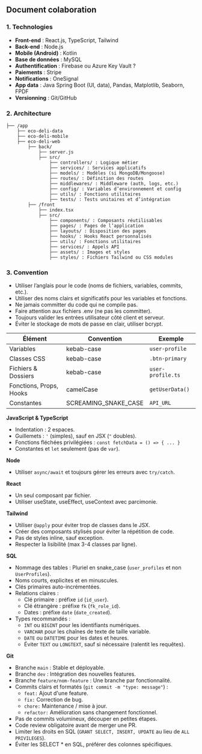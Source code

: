 ## **Document colaboration**

### **1. Technologies**
- **Front-end** : React.js, TypeScript, Tailwind
- **Back-end** : Node.js
- **Mobile (Android)** : Kotlin
- **Base de données** : MySQL  
- **Authentification** : Firebase ou Azure Key Vault ?
- **Paiements** : Stripe  
- **Notifications** : OneSignal  
- **App data** : Java Spring Boot (UI, data), Pandas, Matplotlib, Seaborn, FPDF
- **Versionning** : Git/GitHub

### **2. Architecture**
```
├── /app
    ├── eco-deli-data
    ├── eco-deli-mobile
    ├── eco-deli-web
        ├── back/
            ├── server.js
            ├── src/
                ├── controllers/ : Logique métier
                ├── services/ : Services applicatifs
                ├── models/ : Modèles (si MongoDB/Mongoose)
                ├── routes/ : Définition des routes
                ├── middlewares/ : Middleware (auth, logs, etc.)
                ├── config/ : Variables d’environnement et config  
                ├── utils/ : Fonctions utilitaires  
                ├── tests/ : Tests unitaires et d’intégration  
        ├── /front
            ├── index.tsx
            ├── src/ 
                ├── components/ : Composants réutilisables  
                ├── pages/ : Pages de l’application  
                ├── layouts/ : Disposition des pages  
                ├── hooks/ : Hooks React personnalisés  
                ├── utils/ : Fonctions utilitaires  
                ├── services/ : Appels API  
                ├── assets/ : Images et styles  
                ├── styles/ : Fichiers Tailwind ou CSS modules  
```

### **3. Convention**

- Utiliser l’anglais pour le code (noms de fichiers, variables, commits, etc.).  
- Utiliser des noms clairs et significatifs pour les variables et fonctions.  
- Ne jamais committer du code qui ne compile pas.  
- Faire attention aux fichiers .env (ne pas les committer).  
- Toujours valider les entrées utilisateur côté client et serveur.  
- Éviter le stockage de mots de passe en clair, utiliser bcrypt.  

| Élément | Convention | Exemple |
|---------|-----------|---------|
| Variables | kebab-case | `user-profile` |
| Classes CSS | kebab-case | `.btn-primary` |
| Fichiers & Dossiers | kebab-case | `user-profile.ts` |
| Fonctions, Props, Hooks | camelCase | `getUserData()` |
| Constantes | SCREAMING_SNAKE_CASE | `API_URL` |

**JavaScript & TypeScript**  
- Indentation : 2 espaces.  
- Guillemets : `'` (simples), sauf en JSX (`"` doubles).  
- Fonctions fléchées privilégiées : `const fetchData = () => { ... }`
- Constantes et `let` seulement (pas de `var`).  

**Node**  
- Utiliser `async/await` et toujours gérer les erreurs avec `try/catch`.  

**React**  
- Un seul composant par fichier.  
- Utiliser useState, useEffect, useContext avec parcimonie.  

**Tailwind**  
- Utiliser `@apply` pour éviter trop de classes dans le JSX.  
- Créer des composants stylisés pour éviter la répétition de code.  
- Pas de styles inline, sauf exception.  
- Respecter la lisibilité (max 3-4 classes par ligne).  

**SQL**  
- Nommage des tables : Pluriel en snake_case (`user_profiles` et non `UserProfiles`).  
- Noms courts, explicites et en minuscules.  
- Clés primaires auto-incrémentées.  
- Relations claires :  
  - Clé primaire : préfixe `id` (`id_user`).  
  - Clé étrangère : préfixe `fk` (`fk_role_id`).  
  - Dates : préfixe `date` (`date_created`).  
- Types recommandés :  
  - `INT` ou `BIGINT` pour les identifiants numériques.  
  - `VARCHAR` pour les chaînes de texte de taille variable.  
  - `DATE` ou `DATETIME` pour les dates et heures.  
  - Éviter `TEXT` ou `LONGTEXT`, sauf si nécessaire (ralentit les requêtes).  

**Git**  
- Branche `main` : Stable et déployable.  
- Branche `dev` : Intégration des nouvelles features.  
- Branche `feature/nom-feature` : Une branche par fonctionnalité.  
- Commits clairs et formatés (`git commit -m "type: message"`) :  
  - `feat:` Ajout d'une feature.  
  - `fix:` Correction de bug.  
  - `chore:` Maintenance / mise à jour.  
  - `refactor:` Amélioration sans changement fonctionnel.  
- Pas de commits volumineux, découper en petites étapes.  
- Code review obligatoire avant de merger une PR.  
- Limiter les droits en SQL (`GRANT SELECT, INSERT, UPDATE` au lieu de `ALL PRIVILEGES`).  
- Éviter les SELECT * en SQL, préférer des colonnes spécifiques.  
